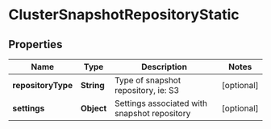 # ClusterSnapshotRepositoryStatic

## Properties
Name | Type | Description | Notes
------------ | ------------- | ------------- | -------------
**repositoryType** | **String** | Type of snapshot repository, ie: S3 |  [optional]
**settings** | **Object** | Settings associated with snapshot repository |  [optional]
